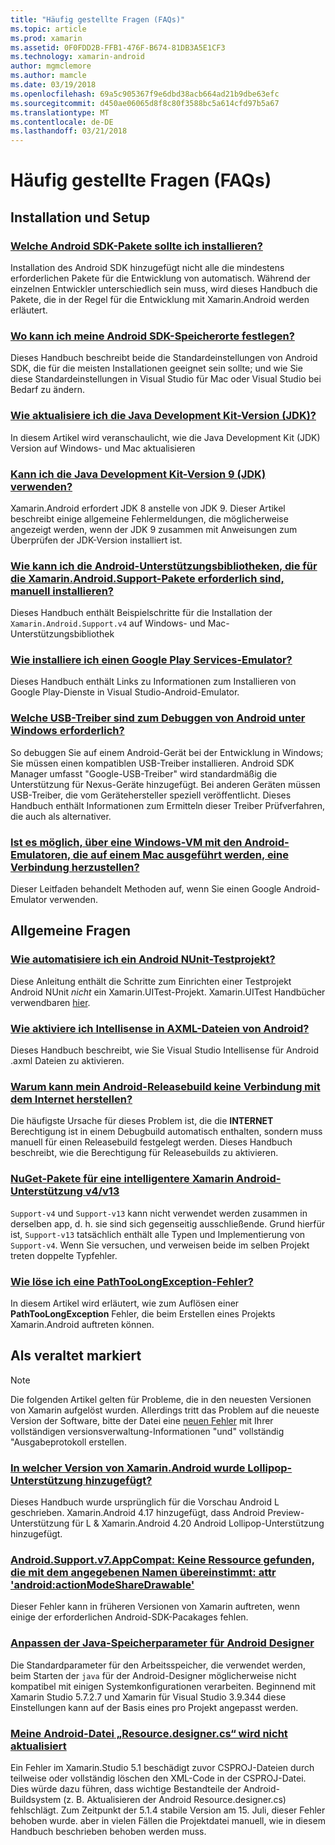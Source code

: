 ```yaml
---
title: "Häufig gestellte Fragen (FAQs)"
ms.topic: article
ms.prod: xamarin
ms.assetid: 0F0FDD2B-FFB1-476F-B674-81DB3A5E1CF3
ms.technology: xamarin-android
author: mgmclemore
ms.author: mamcle
ms.date: 03/19/2018
ms.openlocfilehash: 69a5c905367f9e6dbd38acb664ad21b9dbe63efc
ms.sourcegitcommit: d450ae06065d8f8c80f3588bc5a614cfd97b5a67
ms.translationtype: MT
ms.contentlocale: de-DE
ms.lasthandoff: 03/21/2018
---
```

# <a name="frequently-asked-questions"></a>Häufig gestellte Fragen (FAQs)

## <a name="installation--setup"></a>Installation und Setup

### <a name="which-android-sdk-packages-should-i-installinstall-android-sdk-packagesmd"></a>[Welche Android SDK-Pakete sollte ich installieren?](install-android-sdk-packages.md)

Installation des Android SDK hinzugefügt nicht alle die mindestens erforderlichen Pakete für die Entwicklung von automatisch. Während der einzelnen Entwickler unterschiedlich sein muss, wird dieses Handbuch die Pakete, die in der Regel für die Entwicklung mit Xamarin.Android werden erläutert.

### <a name="where-can-i-set-my-android-sdk-locationsandroid-sdk-locationmd"></a>[Wo kann ich meine Android SDK-Speicherorte festlegen?](android-sdk-location.md)

Dieses Handbuch beschreibt beide die Standardeinstellungen von Android SDK, die für die meisten Installationen geeignet sein sollte; und wie Sie diese Standardeinstellungen in Visual Studio für Mac oder Visual Studio bei Bedarf zu ändern.

### <a name="how-do-i-update-the-java-development-kit-jdk-versionupdate-jdkmd"></a>[Wie aktualisiere ich die Java Development Kit-Version (JDK)?](update-jdk.md)

In diesem Artikel wird veranschaulicht, wie die Java Development Kit (JDK) Version auf Windows- und Mac aktualisieren

### <a name="can-i-use-java-development-kit-jdk-version-9jdk9-errorsmd"></a>[Kann ich die Java Development Kit-Version 9 (JDK) verwenden?](jdk9-errors.md)

Xamarin.Android erfordert JDK 8 anstelle von JDK 9. Dieser Artikel beschreibt einige allgemeine Fehlermeldungen, die möglicherweise angezeigt werden, wenn der JDK 9 zusammen mit Anweisungen zum Überprüfen der JDK-Version installiert ist.


### <a name="how-can-i-manually-install-the-android-support-libraries-required-by-the-xamarinandroidsupport-packagesinstall-android-support-librarymd"></a>[Wie kann ich die Android-Unterstützungsbibliotheken, die für die Xamarin.Android.Support-Pakete erforderlich sind, manuell installieren?](install-android-support-library.md)

Dieses Handbuch enthält Beispielschritte für die Installation der `Xamarin.Android.Support.v4` auf Windows- und Mac-Unterstützungsbibliothek

### <a name="how-do-i-install-google-play-services-in-an-emulatorinstall-gpsmd"></a>[Wie installiere ich einen Google Play Services-Emulator?](install-gps.md)

Dieses Handbuch enthält Links zu Informationen zum Installieren von Google Play-Dienste in Visual Studio-Android-Emulator.

### <a name="what-usb-drivers-do-i-need-to-debug-android-on-windowsandroid-drivers-debug-windowsmd"></a>[Welche USB-Treiber sind zum Debuggen von Android unter Windows erforderlich?](android-drivers-debug-windows.md)

So debuggen Sie auf einem Android-Gerät bei der Entwicklung in Windows; Sie müssen einen kompatiblen USB-Treiber installieren. Android SDK Manager umfasst "Google-USB-Treiber" wird standardmäßig die Unterstützung für Nexus-Geräte hinzugefügt.
Bei anderen Geräten müssen USB-Treiber, die vom Gerätehersteller speziell veröffentlicht. Dieses Handbuch enthält Informationen zum Ermitteln dieser Treiber Prüfverfahren, die auch als alternativer.

### <a name="is-it-possible-to-connect-to-android-emulators-running-on-a-mac-from-a-windows-vmconnect-android-emulator-mac-windowsmd"></a>[Ist es möglich, über eine Windows-VM mit den Android-Emulatoren, die auf einem Mac ausgeführt werden, eine Verbindung herzustellen?](connect-android-emulator-mac-windows.md)

Dieser Leitfaden behandelt Methoden auf, wenn Sie einen Google Android-Emulator verwenden.

## <a name="general-questions"></a>Allgemeine Fragen

### <a name="how-do-i-automate-an-android-nunit-test-projectautomate-android-nunit-testmd"></a>[Wie automatisiere ich ein Android NUnit-Testprojekt?](automate-android-nunit-test.md)

Diese Anleitung enthält die Schritte zum Einrichten einer Testprojekt Android NUnit _nicht_ ein Xamarin.UITest-Projekt. Xamarin.UITest Handbücher verwendbaren [hier](https://docs.microsoft.com/appcenter/test-cloud/preparing-for-upload/uitest).

### <a name="how-do-i-enable-intellisense-in-android-axml-filesenable-axml-intellisensemd"></a>[Wie aktiviere ich Intellisense in AXML-Dateien von Android?](enable-axml-intellisense.md)

Dieses Handbuch beschreibt, wie Sie Visual Studio Intellisense für Android .axml Dateien zu aktivieren.

### <a name="why-cant-my-android-release-build-connect-to-the-internetandroid-internetmd"></a>[Warum kann mein Android-Releasebuild keine Verbindung mit dem Internet herstellen?](android-internet.md)

Die häufigste Ursache für dieses Problem ist, die die **INTERNET** Berechtigung ist in einem Debugbuild automatisch enthalten, sondern muss manuell für einen Releasebuild festgelegt werden. Dieses Handbuch beschreibt, wie die Berechtigung für Releasebuilds zu aktivieren.

### <a name="smarter-xamarin-android-support-v4--v13-nuget-packagesandroid-support-v4v13-librariesmd"></a>[NuGet-Pakete für eine intelligentere Xamarin Android-Unterstützung v4/v13 ](android-support-v4v13-libraries.md)

`Support-v4` und `Support-v13` kann nicht verwendet werden zusammen in derselben app, d. h. sie sind sich gegenseitig ausschließende. Grund hierfür ist, `Support-v13` tatsächlich enthält alle Typen und Implementierung von `Support-v4`. Wenn Sie versuchen, und verweisen beide im selben Projekt treten doppelte Typfehler.

### <a name="how-do-i-resolve-a-pathtoolongexception-errorpath-too-long-exceptionmd"></a>[Wie löse ich eine PathTooLongException-Fehler?](path-too-long-exception.md)

In diesem Artikel wird erläutert, wie zum Auflösen einer **PathTooLongException** Fehler, die beim Erstellen eines Projekts Xamarin.Android auftreten können.



## <a name="deprecated"></a>Als veraltet markiert

> [!NOTE]
> Die folgenden Artikel gelten für Probleme, die in den neuesten Versionen von Xamarin aufgelöst wurden. Allerdings tritt das Problem auf die neueste Version der Software, bitte der Datei eine [neuen Fehler](~/cross-platform/troubleshooting/questions/howto-file-bug.md) mit Ihrer vollständigen versionsverwaltung-Informationen "und" vollständig "Ausgabeprotokoll erstellen.

### <a name="what-version-of-xamarinandroid-added-lollipop-supportxa-lollipopmd"></a>[In welcher Version von Xamarin.Android wurde Lollipop-Unterstützung hinzugefügt?](xa-lollipop.md)

Dieses Handbuch wurde ursprünglich für die Vorschau Android L geschrieben. Xamarin.Android 4.17 hinzugefügt, dass Android Preview-Unterstützung für L & Xamarin.Android 4.20 Android Lollipop-Unterstützung hinzugefügt.

### <a name="androidsupportv7appcompat---no-resource-found-that-matches-the-given-name-attr-androidactionmodesharedrawablemissing-action-mode-share-drawablemd"></a>[Android.Support.v7.AppCompat: Keine Ressource gefunden, die mit dem angegebenen Namen übereinstimmt: attr 'android:actionModeShareDrawable'](missing-action-mode-share-drawable.md)

Dieser Fehler kann in früheren Versionen von Xamarin auftreten, wenn einige der erforderlichen Android-SDK-Pacakages fehlen.

### <a name="adjusting-java-memory-parameters-for-the-android-designerandroid-designer-java-memorymd"></a>[Anpassen der Java-Speicherparameter für Android Designer](android-designer-java-memory.md)

Die Standardparameter für den Arbeitsspeicher, die verwendet werden, beim Starten der `java` für der Android-Designer möglicherweise nicht kompatibel mit einigen Systemkonfigurationen verarbeiten. Beginnend mit Xamarin Studio 5.7.2.7 und Xamarin für Visual Studio 3.9.344 diese Einstellungen kann auf der Basis eines pro Projekt angepasst werden.

### <a name="my-android-resourcedesignercs-file-will-not-updateresource-designer-wont-updatemd"></a>[Meine Android-Datei „Resource.designer.cs“ wird nicht aktualisiert](resource-designer-wont-update.md)

Ein Fehler im Xamarin.Studio 5.1 beschädigt zuvor CSPROJ-Dateien durch teilweise oder vollständig löschen den XML-Code in der CSPROJ-Datei. Dies würde dazu führen, dass wichtige Bestandteile der Android-Buildsystem (z. B. Aktualisieren der Android Resource.designer.cs) fehlschlägt. Zum Zeitpunkt der 5.1.4 stabile Version am 15. Juli, dieser Fehler behoben wurde. aber in vielen Fällen die Projektdatei manuell, wie in diesem Handbuch beschrieben behoben werden muss.




